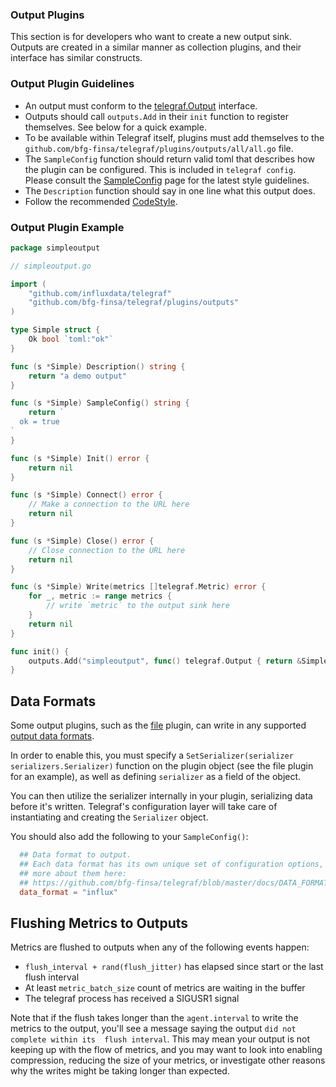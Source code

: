 ### Output Plugins

This section is for developers who want to create a new output sink. Outputs
are created in a similar manner as collection plugins, and their interface has
similar constructs.

### Output Plugin Guidelines

- An output must conform to the [telegraf.Output][] interface.
- Outputs should call `outputs.Add` in their `init` function to register
  themselves.  See below for a quick example.
- To be available within Telegraf itself, plugins must add themselves to the
  `github.com/bfg-finsa/telegraf/plugins/outputs/all/all.go` file.
- The `SampleConfig` function should return valid toml that describes how the
  plugin can be configured. This is included in `telegraf config`.  Please
  consult the [SampleConfig][] page for the latest style guidelines.
- The `Description` function should say in one line what this output does.
- Follow the recommended [CodeStyle][].

### Output Plugin Example

```go
package simpleoutput

// simpleoutput.go

import (
    "github.com/influxdata/telegraf"
    "github.com/bfg-finsa/telegraf/plugins/outputs"
)

type Simple struct {
    Ok bool `toml:"ok"`
}

func (s *Simple) Description() string {
    return "a demo output"
}

func (s *Simple) SampleConfig() string {
    return `
  ok = true
`
}

func (s *Simple) Init() error {
	return nil
}

func (s *Simple) Connect() error {
    // Make a connection to the URL here
    return nil
}

func (s *Simple) Close() error {
    // Close connection to the URL here
    return nil
}

func (s *Simple) Write(metrics []telegraf.Metric) error {
    for _, metric := range metrics {
        // write `metric` to the output sink here
    }
    return nil
}

func init() {
    outputs.Add("simpleoutput", func() telegraf.Output { return &Simple{} })
}

```

## Data Formats

Some output plugins, such as the [file][] plugin, can write in any supported
[output data formats][].

In order to enable this, you must specify a
`SetSerializer(serializer serializers.Serializer)`
function on the plugin object (see the file plugin for an example), as well as
defining `serializer` as a field of the object.

You can then utilize the serializer internally in your plugin, serializing data
before it's written. Telegraf's configuration layer will take care of
instantiating and creating the `Serializer` object.

You should also add the following to your `SampleConfig()`:

```toml
  ## Data format to output.
  ## Each data format has its own unique set of configuration options, read
  ## more about them here:
  ## https://github.com/bfg-finsa/telegraf/blob/master/docs/DATA_FORMATS_OUTPUT.md
  data_format = "influx"
```

## Flushing Metrics to Outputs

Metrics are flushed to outputs when any of the following events happen:
- `flush_interval + rand(flush_jitter)` has elapsed since start or the last flush interval
- At least `metric_batch_size` count of metrics are waiting in the buffer
- The telegraf process has received a SIGUSR1 signal

Note that if the flush takes longer than the `agent.interval` to write the metrics
to the output, you'll see a message saying the output `did not complete within its 
flush interval`. This may mean your output is not keeping up with the flow of metrics, 
and you may want to look into enabling compression, reducing the size of your metrics, 
or investigate other reasons why the writes might be taking longer than expected.

[file]: https://github.com/bfg-finsa/telegraf/tree/master/plugins/inputs/file
[output data formats]: https://github.com/bfg-finsa/telegraf/blob/master/docs/DATA_FORMATS_OUTPUT.md
[SampleConfig]: https://github.com/bfg-finsa/telegraf/wiki/SampleConfig
[CodeStyle]: https://github.com/bfg-finsa/telegraf/wiki/CodeStyle
[telegraf.Output]: https://godoc.org/github.com/influxdata/telegraf#Output
